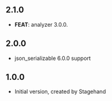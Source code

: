 ## 2.1.0

 - **FEAT**: analyzer 3.0.0.

## 2.0.0

- json_serializable 6.0.0 support

## 1.0.0

- Initial version, created by Stagehand
